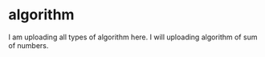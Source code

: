 # algorithm
I am uploading all types of algorithm here.
I will uploading algorithm of sum of numbers.
